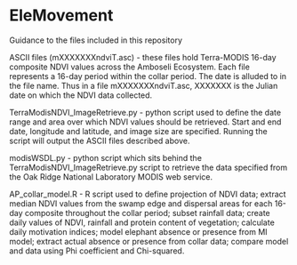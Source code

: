 # EleMovement

Guidance to the files included in this repository

ASCII files (mXXXXXXXndviT.asc) - these files hold Terra-MODIS 16-day composite NDVI values across the Amboseli Ecosystem. Each file represents a 16-day period within the collar period. The date is alluded to in the file name. Thus in a file mXXXXXXXndviT.asc, XXXXXXX is the Julian date on which the NDVI data collected.

TerraModisNDVI_ImageRetrieve.py - python script used to define the date range and area over which NDVI values should be retrieved. Start and end date, longitude and latitude, and image size are specified. Running the script will output the ASCII files described above.

modisWSDL.py - python script which sits behind the TerraModisNDVI_ImageRetrieve.py script to retrieve the data specified from the Oak Ridge National Laboratory MODIS web service.

AP_collar_model.R - R script used to define projection of NDVI data; extract median NDVI values from the swamp edge and dispersal areas for each 16-day composite throughout the collar period; subset rainfall data; create daily values of NDVI, rainfall and protein content of vegetation; calculate daily motivation indices; model elephant absence or presence from MI model; extract actual absence or presence from collar data; compare model and data using Phi coefficient and Chi-squared.
